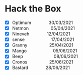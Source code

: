 # Hack the Box

- [x] Optimum    30/03/2021
- [x] Netmon     05/04/2021
- [x] Nineveh    12/04/2021
- [x] sense      17/04/2021
- [x] Granny     25/04/2021  
- [x] Mango      05/06/2021  
- [x] Beep       08/06/2021
- [x] Cronos     25/06/2021
- [x] Bastard    28/06/2021
